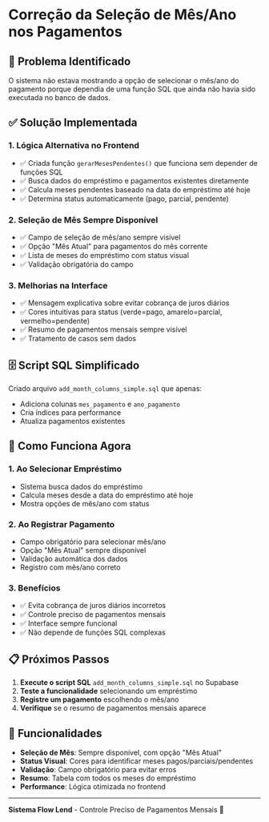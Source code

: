 # Correção da Seleção de Mês/Ano nos Pagamentos

## 🐛 Problema Identificado

O sistema não estava mostrando a opção de selecionar o mês/ano do pagamento porque dependia de uma função SQL que ainda não havia sido executada no banco de dados.

## ✅ Solução Implementada

### 1. **Lógica Alternativa no Frontend**
- ✅ Criada função `gerarMesesPendentes()` que funciona sem depender de funções SQL
- ✅ Busca dados do empréstimo e pagamentos existentes diretamente
- ✅ Calcula meses pendentes baseado na data do empréstimo até hoje
- ✅ Determina status automaticamente (pago, parcial, pendente)

### 2. **Seleção de Mês Sempre Disponível**
- ✅ Campo de seleção de mês/ano sempre visível
- ✅ Opção "Mês Atual" para pagamentos do mês corrente
- ✅ Lista de meses do empréstimo com status visual
- ✅ Validação obrigatória do campo

### 3. **Melhorias na Interface**
- ✅ Mensagem explicativa sobre evitar cobrança de juros diários
- ✅ Cores intuitivas para status (verde=pago, amarelo=parcial, vermelho=pendente)
- ✅ Resumo de pagamentos mensais sempre visível
- ✅ Tratamento de casos sem dados

## 🗄️ Script SQL Simplificado

Criado arquivo `add_month_columns_simple.sql` que apenas:
- Adiciona colunas `mes_pagamento` e `ano_pagamento`
- Cria índices para performance
- Atualiza pagamentos existentes

## 🚀 Como Funciona Agora

### 1. **Ao Selecionar Empréstimo**
- Sistema busca dados do empréstimo
- Calcula meses desde a data do empréstimo até hoje
- Mostra opções de mês/ano com status

### 2. **Ao Registrar Pagamento**
- Campo obrigatório para selecionar mês/ano
- Opção "Mês Atual" sempre disponível
- Validação automática dos dados
- Registro com mês/ano correto

### 3. **Benefícios**
- ✅ Evita cobrança de juros diários incorretos
- ✅ Controle preciso de pagamentos mensais
- ✅ Interface sempre funcional
- ✅ Não depende de funções SQL complexas

## 📋 Próximos Passos

1. **Execute o script SQL** `add_month_columns_simple.sql` no Supabase
2. **Teste a funcionalidade** selecionando um empréstimo
3. **Registre um pagamento** escolhendo o mês/ano
4. **Verifique** se o resumo de pagamentos mensais aparece

## 🔧 Funcionalidades

- **Seleção de Mês**: Sempre disponível, com opção "Mês Atual"
- **Status Visual**: Cores para identificar meses pagos/parciais/pendentes
- **Validação**: Campo obrigatório para evitar erros
- **Resumo**: Tabela com todos os meses do empréstimo
- **Performance**: Lógica otimizada no frontend

---

**Sistema Flow Lend** - Controle Preciso de Pagamentos Mensais 🚀

